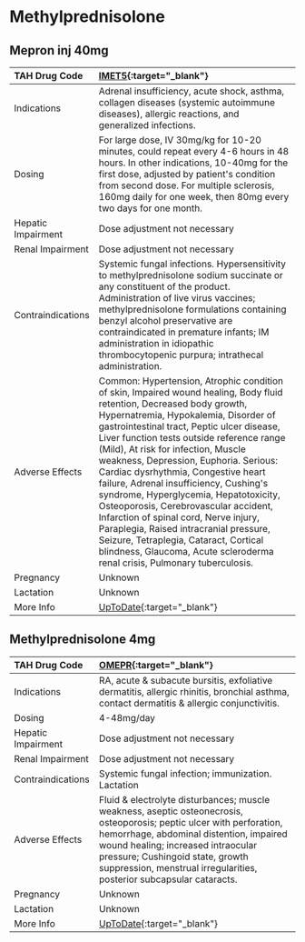 # Methylprednisolone

## Mepron inj 40mg

| TAH Drug Code      | [IMET5](https://www.tahsda.org.tw/drugs/hissearch.php?drug_code=IMET5){:target="_blank"}                                                                                                                                                                                                                                                                                                                                                                                                                                                                                                                                                                                                                           |
|:-------------------|:-------------------------------------------------------------------------------------------------------------------------------------------------------------------------------------------------------------------------------------------------------------------------------------------------------------------------------------------------------------------------------------------------------------------------------------------------------------------------------------------------------------------------------------------------------------------------------------------------------------------------------------------------------------------------------------------------------------------|
| Indications        | Adrenal insufficiency, acute shock, asthma, collagen diseases (systemic autoimmune diseases), allergic reactions, and generalized infections.                                                                                                                                                                                                                                                                                                                                                                                                                                                                                                                                                                      |
| Dosing             | For large dose, IV 30mg/kg for 10-20 minutes, could repeat every 4-6 hours in 48 hours. In other indications, 10-40mg for the first dose, adjusted by patient's condition from second dose. For multiple sclerosis, 160mg daily for one week, then 80mg every two days for one month.                                                                                                                                                                                                                                                                                                                                                                                                                              |
| Hepatic Impairment | Dose adjustment not necessary                                                                                                                                                                                                                                                                                                                                                                                                                                                                                                                                                                                                                                                                                      |
| Renal Impairment   | Dose adjustment not necessary                                                                                                                                                                                                                                                                                                                                                                                                                                                                                                                                                                                                                                                                                      |
| Contraindications  | Systemic fungal infections. Hypersensitivity to methylprednisolone sodium succinate or any constituent of the product. Administration of live virus vaccines; methylprednisolone formulations containing benzyl alcohol preservative are contraindicated in premature infants; IM administration in idiopathic thrombocytopenic purpura; intrathecal administration.                                                                                                                                                                                                                                                                                                                                               |
| Adverse Effects    | Common: Hypertension, Atrophic condition of skin, Impaired wound healing, Body fluid retention, Decreased body growth, Hypernatremia, Hypokalemia, Disorder of gastrointestinal tract, Peptic ulcer disease, Liver function tests outside reference range (Mild), At risk for infection, Muscle weakness, Depression, Euphoria. Serious: Cardiac dysrhythmia, Congestive heart failure, Adrenal insufficiency, Cushing's syndrome, Hyperglycemia, Hepatotoxicity, Osteoporosis, Cerebrovascular accident, Infarction of spinal cord, Nerve injury, Paraplegia, Raised intracranial pressure, Seizure, Tetraplegia, Cataract, Cortical blindness, Glaucoma, Acute scleroderma renal crisis, Pulmonary tuberculosis. |
| Pregnancy          | Unknown                                                                                                                                                                                                                                                                                                                                                                                                                                                                                                                                                                                                                                                                                                            |
| Lactation          | Unknown                                                                                                                                                                                                                                                                                                                                                                                                                                                                                                                                                                                                                                                                                                            |
| More Info          | [UpToDate](https://www.uptodate.com/contents/methylprednisolone-drug-information){:target="_blank"}                                                                                                                                                                                                                                                                                                                                                                                                                                                                                                                                                                                                                |

## Methylprednisolone 4mg

| TAH Drug Code      | [OMEPR](https://www.tahsda.org.tw/drugs/hissearch.php?drug_code=OMEPR){:target="_blank"}                                                                                                                                                                                                                          |
|:-------------------|:------------------------------------------------------------------------------------------------------------------------------------------------------------------------------------------------------------------------------------------------------------------------------------------------------------------|
| Indications        | RA, acute & subacute bursitis, exfoliative dermatitis, allergic rhinitis, bronchial asthma, contact dermatitis & allergic conjunctivitis.                                                                                                                                                                         |
| Dosing             | 4-48mg/day                                                                                                                                                                                                                                                                                                        |
| Hepatic Impairment | Dose adjustment not necessary                                                                                                                                                                                                                                                                                     |
| Renal Impairment   | Dose adjustment not necessary                                                                                                                                                                                                                                                                                     |
| Contraindications  | Systemic fungal infection; immunization. Lactation                                                                                                                                                                                                                                                                |
| Adverse Effects    | Fluid & electrolyte disturbances; muscle weakness, aseptic osteonecrosis, osteoporosis; peptic ulcer with perforation, hemorrhage, abdominal distention, impaired wound healing; increased intraocular pressure; Cushingoid state, growth suppression, menstrual irregularities, posterior subcapsular cataracts. |
| Pregnancy          | Unknown                                                                                                                                                                                                                                                                                                           |
| Lactation          | Unknown                                                                                                                                                                                                                                                                                                           |
| More Info          | [UpToDate](https://www.uptodate.com/contents/methylprednisolone-drug-information){:target="_blank"}                                                                                                                                                                                                               |

